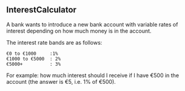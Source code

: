 ## InterestCalculator

A bank wants to introduce a new bank account with variable rates of interest depending
on how much money is in the account.

The interest rate bands are as follows:
  ``` 
  €0 to €1000     :1%
  €1000 to €5000  : 2%
  €5000+          : 3% 
  ```

For example: how much interest should I receive if I have €500 in the account (the
answer is €5, i.e. 1% of €500).
